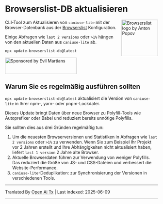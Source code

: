 # Browserslist-DB aktualisieren

<img width="120" height="120" alt="Browserslist logo by Anton Popov"
     src="https://browsersl.ist/logo.svg" align="right">

CLI-Tool zum Aktualisieren von `caniuse-lite` mit der Browser-Datenbank
aus der [Browserslist](https://github.com/browserslist/browserslist/) Konfiguration.

Einige Abfragen wie `last 2 versions` oder `>1%` hängen von den aktuellen Daten
aus `caniuse-lite` ab.

```sh
npx update-browserslist-db@latest
```

<a href="https://evilmartians.com/?utm_source=update-browserslist-db">
  <img src="https://evilmartians.com/badges/sponsored-by-evil-martians.svg"
       alt="Sponsored by Evil Martians" width="236" height="54">
</a>

## Warum Sie es regelmäßig ausführen sollten

`npx update-browserslist-db@latest` aktualisiert die Version von `caniuse-lite`
in Ihrer npm-, yarn- oder pnpm-Lockdatei.

Dieses Update bringt Daten über neue Browser zu Polyfill-Tools
wie Autoprefixer oder Babel und reduziert bereits unnötige Polyfills.

Sie sollten dies aus drei Gründen regelmäßig tun:

1. Um die neuesten Browserversionen und Statistiken in Abfragen wie
   `last 2 versions` oder `>1%` zu verwenden. Wenn Sie zum Beispiel Ihr Projekt
   vor 2 Jahren erstellt und Ihre Abhängigkeiten nicht aktualisiert haben, liefert
   `last 1 version` 2 Jahre alte Browser.
2. Aktuelle Browserdaten führen zur Verwendung von weniger Polyfills. Das reduziert
   die Größe von JS- und CSS-Dateien und verbessert die Website-Performance.
3. `caniuse-lite`-Deduplikation: zur Synchronisierung der Versionen in verschiedenen Tools.

---

Tranlated By [Open Ai Tx](https://github.com/OpenAiTx/OpenAiTx) | Last indexed: 2025-06-09

---